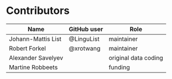 # Contributors

Name | GitHub user | Role
--- | --- | ---
Johann-Mattis List | @LinguList | maintainer
Robert Forkel | @xrotwang | maintainer
Alexander Savelyev | | original data coding
Martine Robbeets | | funding
